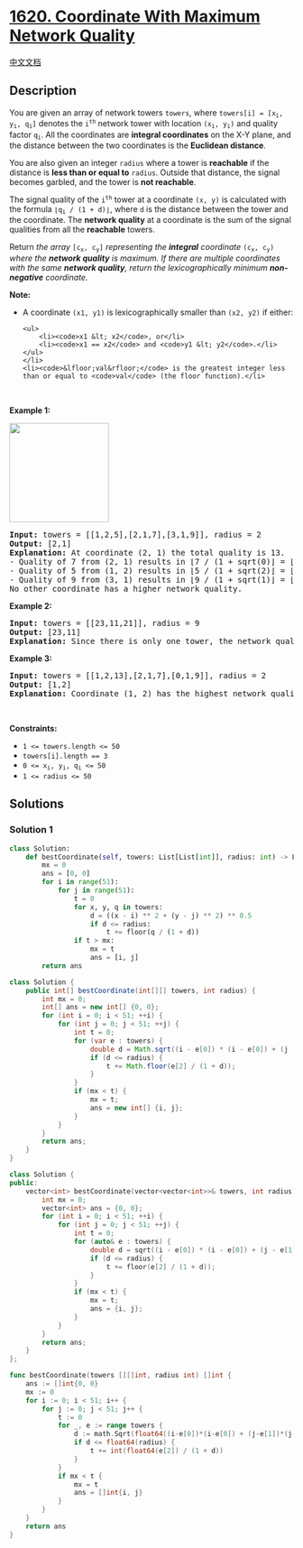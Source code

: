 # [1620. Coordinate With Maximum Network Quality](https://leetcode.com/problems/coordinate-with-maximum-network-quality)

[中文文档](/solution/1600-1699/1620.Coordinate%20With%20Maximum%20Network%20Quality/README.md)

<!-- tags:Array,Enumeration -->

## Description

<p>You are given an array of network towers <code>towers</code>, where <code>towers[i] = [x<sub>i</sub>, y<sub>i</sub>, q<sub>i</sub>]</code> denotes the <code>i<sup>th</sup></code> network tower with location <code>(x<sub>i</sub>, y<sub>i</sub>)</code> and quality factor <code>q<sub>i</sub></code>. All the coordinates are <strong>integral coordinates</strong> on the X-Y plane, and the distance between the two coordinates is the <strong>Euclidean distance</strong>.</p>

<p>You are also given an integer <code>radius</code> where a tower is <strong>reachable</strong> if the distance is <strong>less than or equal to</strong> <code>radius</code>. Outside that distance, the signal becomes garbled, and the tower is <strong>not reachable</strong>.</p>

<p>The signal quality of the <code>i<sup>th</sup></code> tower at a coordinate <code>(x, y)</code> is calculated with the formula <code>&lfloor;q<sub>i</sub> / (1 + d)&rfloor;</code>, where <code>d</code> is the distance between the tower and the coordinate. The <strong>network quality</strong> at a coordinate is the sum of the signal qualities from all the <strong>reachable</strong> towers.</p>

<p>Return <em>the array </em><code>[c<sub>x</sub>, c<sub>y</sub>]</code><em> representing the <strong>integral</strong> coordinate </em><code>(c<sub>x</sub>, c<sub>y</sub>)</code><em> where the <strong>network quality</strong> is maximum. If there are multiple coordinates with the same <strong>network quality</strong>, return the lexicographically minimum <strong>non-negative</strong> coordinate.</em></p>

<p><strong>Note:</strong></p>

<ul>
	<li>A coordinate <code>(x1, y1)</code> is lexicographically smaller than <code>(x2, y2)</code> if either:

    <ul>
    	<li><code>x1 &lt; x2</code>, or</li>
    	<li><code>x1 == x2</code> and <code>y1 &lt; y2</code>.</li>
    </ul>
    </li>
    <li><code>&lfloor;val&rfloor;</code> is the greatest integer less than or equal to <code>val</code> (the floor function).</li>

</ul>

<p>&nbsp;</p>
<p><strong class="example">Example 1:</strong></p>
<img alt="" src="./images/untitled-diagram.png" style="width: 176px; height: 176px;" />
<pre>
<strong>Input:</strong> towers = [[1,2,5],[2,1,7],[3,1,9]], radius = 2
<strong>Output:</strong> [2,1]
<strong>Explanation:</strong> At coordinate (2, 1) the total quality is 13.
- Quality of 7 from (2, 1) results in &lfloor;7 / (1 + sqrt(0)&rfloor; = &lfloor;7&rfloor; = 7
- Quality of 5 from (1, 2) results in &lfloor;5 / (1 + sqrt(2)&rfloor; = &lfloor;2.07&rfloor; = 2
- Quality of 9 from (3, 1) results in &lfloor;9 / (1 + sqrt(1)&rfloor; = &lfloor;4.5&rfloor; = 4
No other coordinate has a higher network quality.</pre>

<p><strong class="example">Example 2:</strong></p>

<pre>
<strong>Input:</strong> towers = [[23,11,21]], radius = 9
<strong>Output:</strong> [23,11]
<strong>Explanation:</strong> Since there is only one tower, the network quality is highest right at the tower&#39;s location.
</pre>

<p><strong class="example">Example 3:</strong></p>

<pre>
<strong>Input:</strong> towers = [[1,2,13],[2,1,7],[0,1,9]], radius = 2
<strong>Output:</strong> [1,2]
<strong>Explanation:</strong> Coordinate (1, 2) has the highest network quality.
</pre>

<p>&nbsp;</p>
<p><strong>Constraints:</strong></p>

<ul>
	<li><code>1 &lt;= towers.length &lt;= 50</code></li>
	<li><code>towers[i].length == 3</code></li>
	<li><code>0 &lt;= x<sub>i</sub>, y<sub>i</sub>, q<sub>i</sub> &lt;= 50</code></li>
	<li><code>1 &lt;= radius &lt;= 50</code></li>
</ul>

## Solutions

### Solution 1

<!-- tabs:start -->

```python
class Solution:
    def bestCoordinate(self, towers: List[List[int]], radius: int) -> List[int]:
        mx = 0
        ans = [0, 0]
        for i in range(51):
            for j in range(51):
                t = 0
                for x, y, q in towers:
                    d = ((x - i) ** 2 + (y - j) ** 2) ** 0.5
                    if d <= radius:
                        t += floor(q / (1 + d))
                if t > mx:
                    mx = t
                    ans = [i, j]
        return ans
```

```java
class Solution {
    public int[] bestCoordinate(int[][] towers, int radius) {
        int mx = 0;
        int[] ans = new int[] {0, 0};
        for (int i = 0; i < 51; ++i) {
            for (int j = 0; j < 51; ++j) {
                int t = 0;
                for (var e : towers) {
                    double d = Math.sqrt((i - e[0]) * (i - e[0]) + (j - e[1]) * (j - e[1]));
                    if (d <= radius) {
                        t += Math.floor(e[2] / (1 + d));
                    }
                }
                if (mx < t) {
                    mx = t;
                    ans = new int[] {i, j};
                }
            }
        }
        return ans;
    }
}
```

```cpp
class Solution {
public:
    vector<int> bestCoordinate(vector<vector<int>>& towers, int radius) {
        int mx = 0;
        vector<int> ans = {0, 0};
        for (int i = 0; i < 51; ++i) {
            for (int j = 0; j < 51; ++j) {
                int t = 0;
                for (auto& e : towers) {
                    double d = sqrt((i - e[0]) * (i - e[0]) + (j - e[1]) * (j - e[1]));
                    if (d <= radius) {
                        t += floor(e[2] / (1 + d));
                    }
                }
                if (mx < t) {
                    mx = t;
                    ans = {i, j};
                }
            }
        }
        return ans;
    }
};
```

```go
func bestCoordinate(towers [][]int, radius int) []int {
	ans := []int{0, 0}
	mx := 0
	for i := 0; i < 51; i++ {
		for j := 0; j < 51; j++ {
			t := 0
			for _, e := range towers {
				d := math.Sqrt(float64((i-e[0])*(i-e[0]) + (j-e[1])*(j-e[1])))
				if d <= float64(radius) {
					t += int(float64(e[2]) / (1 + d))
				}
			}
			if mx < t {
				mx = t
				ans = []int{i, j}
			}
		}
	}
	return ans
}
```

<!-- tabs:end -->

<!-- end -->
